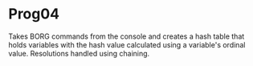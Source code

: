 # Prog04
Takes BORG commands from the console and creates a hash table that holds variables with the hash value calculated using a variable's ordinal value. Resolutions handled using chaining.
